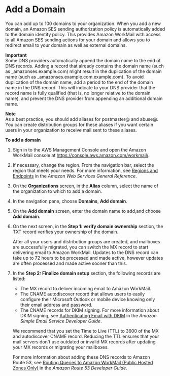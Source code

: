 # Add a Domain<a name="add_domain"></a>

You can add up to 100 domains to your organization\. When you add a new domain, an Amazon SES sending authorization policy is automatically added to the domain identity policy\. This provides Amazon WorkMail with access to all Amazon SES sending actions for your domain and allows you to redirect email to your domain as well as external domains\.

**Important**  
Some DNS providers automatically append the domain name to the end of DNS records\. Adding a record that already contains the domain name \(such as \_amazonses\.example\.com\) might result in the duplication of the domain name \(such as \_amazonses\.example\.com\.example\.com\)\. To avoid duplication of the domain name, add a period to the end of the domain name in the DNS record\. This will indicate to your DNS provider that the record name is fully qualified \(that is, no longer relative to the domain name\), and prevent the DNS provider from appending an additional domain name\.

**Note**  
As a best practice, you should add aliases for postmaster@ and abuse@\. You can create distribution groups for these aliases if you want certain users in your organization to receive mail sent to these aliases\.

**To add a domain**

1. Sign in to the AWS Management Console and open the Amazon WorkMail console at [https://console\.aws\.amazon\.com/workmail/](https://console.aws.amazon.com/workmail/)\.

1. If necessary, change the region\. From the navigation bar, select the region that meets your needs\. For more information, see [Regions and Endpoints](http://docs.aws.amazon.com/general/latest/gr/index.html?rande.html) in the *Amazon Web Services General Reference*\.

1. On the **Organizations** screen, in the **Alias** column, select the name of the organization to which to add a domain\.

1. In the navigation pane, choose **Domains**, **Add domain**\.

1. On the **Add domain** screen, enter the domain name to add,and choose **Add domain**\.

1. On the next screen, in the **Step 1: verify domain ownership** section, the TXT record verifies your ownership of the domain\.

   After all your users and distribution groups are created, and mailboxes are successfully migrated, you can switch the MX record to start delivering email to Amazon WorkMail\. Updates to the DNS record can take up to 72 hours to be processed and made active, however updates are often processed and made active sooner than this\.

1. In the **Step 2: Finalize domain setup** section, the following records are listed:
   + The MX record to deliver incoming email to Amazon WorkMail\.
   + The CNAME autodiscover record that allows users to easily configure their Microsoft Outlook or mobile device knowing only their email address and password\.
   + The CNAME records for DKIM signing\. For more information about DKIM signing, see [Authenticating Email with DKIM](http://docs.aws.amazon.com/ses/latest/DeveloperGuide/dkim.html) in the *Amazon Simple Email Service Developer Guide*\.

   We recommend that you set the Time to Live \(TTL\) to 3600 of the MX and autodiscover CNAME record\. Reducing the TTL ensures that your mail servers don't use outdated or invalid MX records after updating your MX records or migrating your mailboxes\.

   For more information about adding these DNS records to Amazon Route 53, see [Routing Queries to Amazon WorkMail \(Public Hosted Zones Only\)](http://docs.aws.amazon.com/Route53/latest/DeveloperGuide/routing-to-workmail.html) in the *Amazon Route 53 Developer Guide*\.